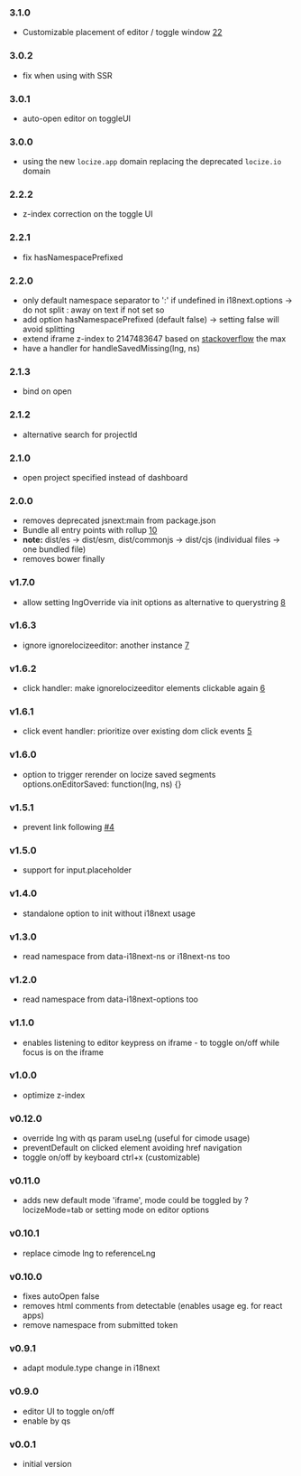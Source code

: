 ### 3.1.0

- Customizable placement of editor / toggle window [22](https://github.com/locize/locize-editor/pull/22)

### 3.0.2

- fix when using with SSR

### 3.0.1

- auto-open editor on toggleUI

### 3.0.0

- using the new `locize.app` domain replacing the deprecated `locize.io` domain

### 2.2.2

- z-index correction on the toggle UI

### 2.2.1

- fix hasNamespacePrefixed

### 2.2.0

- only default namespace separator to ':' if undefined in i18next.options -> do not split : away on text if not set so
- add option hasNamespacePrefixed (default false) -> setting false will avoid splitting
- extend iframe z-index to 2147483647 based on [stackoverflow](https://stackoverflow.com/questions/491052/minimum-and-maximum-value-of-z-index/25461690) the max
- have a handler for handleSavedMissing(lng, ns)

### 2.1.3

- bind on open

### 2.1.2

- alternative search for projectId

### 2.1.0

- open project specified instead of dashboard

### 2.0.0

- removes deprecated jsnext:main from package.json
- Bundle all entry points with rollup [10](https://github.com/locize/locize-editor/pull/10)
- **note:** dist/es -> dist/esm, dist/commonjs -> dist/cjs (individual files -> one bundled file)
- removes bower finally

### v1.7.0

- allow setting lngOverride via init options as alternative to querystring [8](https://github.com/locize/locize-editor/pull/8)

### v1.6.3

- ignore ignorelocizeeditor: another instance [7](https://github.com/locize/locize-editor/pull/7)

### v1.6.2

- click handler: make ignorelocizeeditor elements clickable again [6](https://github.com/locize/locize-editor/pull/6)

### v1.6.1

- click event handler: prioritize over existing dom click events [5](https://github.com/locize/locize-editor/pull/5)

### v1.6.0

- option to trigger rerender on locize saved segments options.onEditorSaved: function(lng, ns) {}

### v1.5.1

- prevent link following [#4](https://github.com/locize/locize-editor/pull/4)

### v1.5.0

- support for input.placeholder

### v1.4.0

- standalone option to init without i18next usage

### v1.3.0

- read namespace from data-i18next-ns or i18next-ns too

### v1.2.0

- read namespace from data-i18next-options too

### v1.1.0

- enables listening to editor keypress on iframe - to toggle on/off while focus is on the iframe

### v1.0.0

- optimize z-index

### v0.12.0

- override lng with qs param useLng (useful for cimode usage)
- preventDefault on clicked element avoiding href navigation
- toggle on/off by keyboard ctrl+x (customizable)

### v0.11.0

- adds new default mode 'iframe', mode could be toggled by ?locizeMode=tab or setting mode on editor options

### v0.10.1

- replace cimode lng to referenceLng

### v0.10.0

- fixes autoOpen false
- removes html comments from detectable (enables usage eg. for react apps)
- remove namespace from submitted token

### v0.9.1

- adapt module.type change in i18next

### v0.9.0

- editor UI to toggle on/off
- enable by qs

### v0.0.1

- initial version
